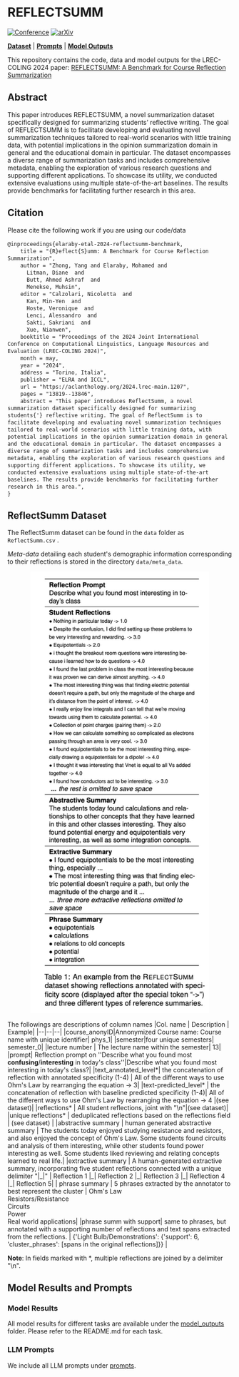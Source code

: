 # REFLECTSUMM
[![Conference](https://img.shields.io/badge/lrec--coling-2024-red)](https://aclanthology.org/2024.lrec-main.1207/)
[![arXiv](https://img.shields.io/badge/arxiv-2403.19012-success)](2403.19012)

 [**Dataset**](https://github.com/EngSalem/ReflectSUMM/tree/main/data) | [**Prompts**](https://github.com/EngSalem/ReflectSUMM/tree/main/prompts) | [**Model Outputs**](https://github.com/EngSalem/ReflectSUMM/tree/main/model_outputs)

This repository contains the code, data and model outputs for the LREC-COLING 2024 paper: 
[REFLECTSUMM: A Benchmark for Course Reflection Summarization](https://aclanthology.org/2024.lrec-main.1207/)


## Abstract

This paper introduces REFLECTSUMM, a novel summarization dataset specifically designed for summarizing students’ reflective writing. The goal of REFLECTSUMM is to facilitate developing and evaluating novel summarization techniques tailored to real-world scenarios with little training data, with potential implications in the opinion summarization domain in general and the educational domain in particular. The dataset encompasses a diverse range of summarization tasks and includes comprehensive metadata, enabling the exploration of various research questions and supporting different applications. To showcase its utility, we conducted extensive evaluations using multiple state-of-the-art baselines. The results provide benchmarks for facilitating further research in this area.

## Citation
Please cite the following work if you are using our code/data
```
@inproceedings{elaraby-etal-2024-reflectsumm-benchmark,
    title = "{R}eflect{S}umm: A Benchmark for Course Reflection Summarization",
    author = "Zhong, Yang and Elaraby, Mohamed and
      Litman, Diane  and
      Butt, Ahmed Ashraf  and
      Menekse, Muhsin",
    editor = "Calzolari, Nicoletta  and
      Kan, Min-Yen  and
      Hoste, Veronique  and
      Lenci, Alessandro  and
      Sakti, Sakriani  and
      Xue, Nianwen",
    booktitle = "Proceedings of the 2024 Joint International Conference on Computational Linguistics, Language Resources and Evaluation (LREC-COLING 2024)",
    month = may,
    year = "2024",
    address = "Torino, Italia",
    publisher = "ELRA and ICCL",
    url = "https://aclanthology.org/2024.lrec-main.1207",
    pages = "13819--13846",
    abstract = "This paper introduces ReflectSumm, a novel summarization dataset specifically designed for summarizing students{'} reflective writing. The goal of ReflectSumm is to facilitate developing and evaluating novel summarization techniques tailored to real-world scenarios with little training data, with potential implications in the opinion summarization domain in general and the educational domain in particular. The dataset encompasses a diverse range of summarization tasks and includes comprehensive metadata, enabling the exploration of various research questions and supporting different applications. To showcase its utility, we conducted extensive evaluations using multiple state-of-the-art baselines. The results provide benchmarks for facilitating further research in this area.",
}
```

## ReflectSumm Dataset 

The ReflectSumm dataset can be found in the ``data`` folder as ``ReflectSumm.csv`` . 

*Meta-data* detailing each student's demographic information corresponding to their reflections is stored in the directory ``data/meta_data``.

<p align="center">
  <img width="400" src="media/Dataset.jpg">
</p>

The followings are descriptions of column names
|Col. name | Description | Example|
|--|--|--|
|course_anonyID|Annonymized Course name: Course name with unique identifier| phys_1|
|semester|four unique semesters| semester_0|
|lecture number | The lecture name within the semester| 13|
|prompt| Reflection prompt on ''Describe what you found most **confusing**/**interesting** in today's class''|Describe what you found most interesting in today's class?|
|text_annotated_level*| the concatenation of reflection with annotated specificity (1-4) | All of the different ways to use Ohm's Law by rearranging the equation -> 3|
|text-predicted_level* | the concatenation of reflection with baseline predicted specificity (1-4)| All of the different ways to use Ohm's Law by rearranging the equation -> 4 |(see dataset)|
|reflections* | All student reflections, joint with "\n"|(see dataset)|
|unique reflections* | deduplicated reflections based on the reflections field | (see dataset) |
|abstractive summary | human generated abstractive summary | The students today enjoyed studying resistance and resistors, and also enjoyed the concept of Ohm's Law. Some students found circuits and analysis of them interesting, while other students found power interesting as well. Some students liked reviewing and relating concepts learned to real life.|
|extractive summary | A human-generated extractive summary, incorporating five student reflections connected with a unique delimiter  "\|\_\|" | Reflection 1 \|\_\| Reflection 2 \|\_\| Reflection 3 \|\_\| Reflection 4 \|\_\| Reflection 5|
| phrase summary | 5 phrases extracted by the annotator to best represent the cluster | Ohm's Law<br>Resistors/Resistance<br>Circuits<br>Power<br>Real world applications|
|phrase summ with support| same to phrases, but annotated with a supporting number of reflections and text spans extracted from the reflections. | {'Light Bulb/Demonstrations': {'support': 6, 'cluster_phrases': [spans in the original reflections]}} |

**Note**: In fields marked with *, multiple reflections are joined by a delimiter "\n". 

## Model Results and Prompts
###  Model Results
All model results for different tasks are available under the [model_outputs](https://github.com/EngSalem/ReflectSUMM/tree/main/model_outputs) folder. Please refer to the README.md for each task.

### LLM Prompts
We include all LLM prompts under [prompts](https://github.com/EngSalem/ReflectSUMM/tree/main/prompts).

